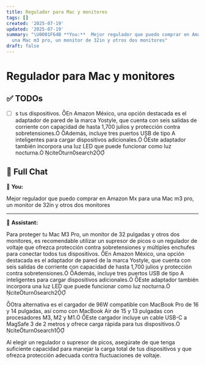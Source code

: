 ```yaml
---
title: Regulador para Mac y monitores
tags: []
created: '2025-07-19'
updated: '2025-07-19'
summary: "\U0001F64B **You:**  Mejor regulador que puedo comprar en Amazon Mx para
  una Mac m3 pro, un monitor de 32in y otros dos monitores"
draft: false
---
```


# Regulador para Mac y monitores

## ✅ TODOs
- [ ] s tus dispositivos. En Amazon México, una opción destacada es el adaptador de pared de la marca Yostyle, que cuenta con seis salidas de corriente con capacidad de hasta 1,700 julios y protección contra sobretensiones. Además, incluye tres puertos USB de tipo A inteligentes para cargar dispositivos adicionales. Este adaptador también incorpora una luz LED que puede funcionar como luz nocturna. citeturn0search2

## 🧠 Full Chat

🙋 **You:**

Mejor regulador que puedo comprar en Amazon Mx para una Mac m3 pro, un monitor de 32in y otros dos monitores

---

🤖 **Assistant:**

Para proteger tu Mac M3 Pro, un monitor de 32 pulgadas y otros dos monitores, es recomendable utilizar un supresor de picos o un regulador de voltaje que ofrezca protección contra sobretensiones y múltiples enchufes para conectar todos tus dispositivos. En Amazon México, una opción destacada es el adaptador de pared de la marca Yostyle, que cuenta con seis salidas de corriente con capacidad de hasta 1,700 julios y protección contra sobretensiones. Además, incluye tres puertos USB de tipo A inteligentes para cargar dispositivos adicionales. Este adaptador también incorpora una luz LED que puede funcionar como luz nocturna. citeturn0search2

Otra alternativa es el cargador de 96W compatible con MacBook Pro de 16 y 14 pulgadas, así como con MacBook Air de 15 y 13 pulgadas con procesadores M3, M2 y M1. Este cargador incluye un cable USB-C a MagSafe 3 de 2 metros y ofrece carga rápida para tus dispositivos. citeturn0search1

Al elegir un regulador o supresor de picos, asegúrate de que tenga suficiente capacidad para manejar la carga total de tus dispositivos y que ofrezca protección adecuada contra fluctuaciones de voltaje.